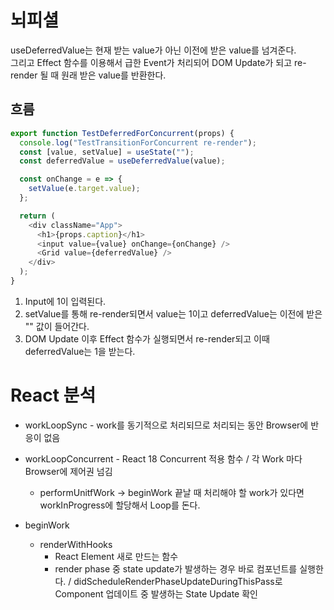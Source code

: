 # 뇌피셜

useDeferredValue는 현재 받는 value가 아닌 이전에 받은 value를 넘겨준다.  
그리고 Effect 함수를 이용해서 급한 Event가 처리되어 DOM Update가 되고 re-render 될 때 원래 받은 value를 반환한다.

## 흐름

```typescript
export function TestDeferredForConcurrent(props) {
  console.log("TestTransitionForConcurrent re-render");
  const [value, setValue] = useState("");
  const deferredValue = useDeferredValue(value);

  const onChange = e => {
    setValue(e.target.value);
  };

  return (
    <div className="App">
      <h1>{props.caption}</h1>
      <input value={value} onChange={onChange} />
      <Grid value={deferredValue} />
    </div>
  );
}
```

1. Input에 1이 입력된다.
2. setValue를 통해 re-render되면서 value는 1이고 deferredValue는 이전에 받은 "" 값이 들어간다.
3. DOM Update 이후 Effect 함수가 실행되면서 re-render되고 이때 deferredValue는 1을 받는다.

# React 분석

- workLoopSync - work를 동기적으로 처리되므로 처리되는 동안 Browser에 반응이 없음
- workLoopConcurrent - React 18 Concurrent 적용 함수 / 각 Work 마다 Browser에 제어권 넘김

  - performUnitfWork -> beginWork 끝날 때 처리해야 할 work가 있다면 workInProgress에 할당해서 Loop를 돈다.

- beginWork
  - renderWithHooks
    - React Element 새로 만드는 함수
    - render phase 중 state update가 발생하는 경우 바로 컴포넌트를 실행한다. / didScheduleRenderPhaseUpdateDuringThisPass로 Component 업데이트 중 발생하는 State Update 확인
